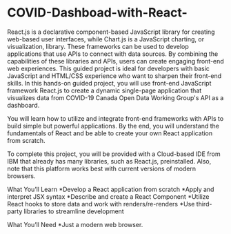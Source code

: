 # COVID-Dashboad-with-React-

React.js is a declarative component-based JavaScript library for creating web-based user interfaces, while Chart.js is a JavaScript charting, or visualization, library. These frameworks can be used to develop applications that use APIs to connect with data sources. By combining the capabilities of these libraries and APIs, users can create engaging front-end web experiences. This guided project is ideal for developers with basic JavaScript and HTML/CSS experience who want to sharpen their front-end skills. In this hands-on guided project, you will use front-end JavaScript framework React.js to create a dynamic single-page application that visualizes data from COVID-19 Canada Open Data Working Group's API as a dashboard.

You will learn how to utilize and integrate front-end frameworks with APIs to build simple but powerful applications. By the end, you will understand the fundamentals of React and be able to create your own React application from scratch.  

To complete this project, you will be provided with a Cloud-based IDE from IBM that already has many libraries, such as React.js, preinstalled. Also, note that this platform works best with current versions of modern browsers. 

What You’ll Learn
*Develop a React application from scratch 
*Apply and interpret JSX syntax 
*Describe and create a React Component 
*Utilize React hooks to store data and work with renders/re-renders 
*Use third-party libraries to streamline development 

What You’ll Need
*Just a modern web browser.
